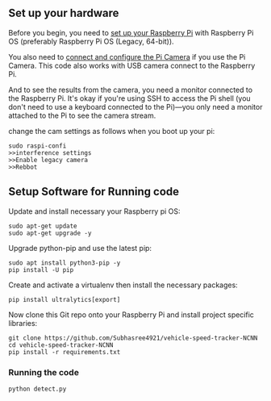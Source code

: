 

## Set up your hardware

Before you begin, you need to
[set up your Raspberry Pi](https://projects.raspberrypi.org/en/projects/raspberry-pi-setting-up)
with Raspberry Pi OS (preferably Raspberry Pi OS (Legacy, 64-bit)).

You also need to
[connect and configure the Pi Camera](https://www.raspberrypi.org/documentation/configuration/camera.md)
if you use the Pi Camera. This code also works with USB camera connect to the
Raspberry Pi.

And to see the results from the camera, you need a monitor connected to the
Raspberry Pi. It's okay if you're using SSH to access the Pi shell (you don't
need to use a keyboard connected to the Pi)—you only need a monitor attached to
the Pi to see the camera stream.

change the cam settings as follows when you boot up your pi:
```
sudo raspi-confi
>>interference settings
>>Enable legacy camera
>>Rebbot
```

## Setup Software for Running code

Update and install necessary your Raspberry pi OS:
``` 
sudo apt-get update
sudo apt-get upgrade -y
```
Upgrade python-pip and use the latest pip:
```
sudo apt install python3-pip -y
pip install -U pip
```
Create and activate a virtualenv then install the necessary packages:

```
pip install ultralytics[export]
```
Now clone this Git repo onto your Raspberry Pi and install project specific libraries:

```
git clone https://github.com/Subhasree4921/vehicle-speed-tracker-NCNN
cd vehicle-speed-tracker-NCNN
pip install -r requirements.txt
```
### Running the code 
```
python detect.py
```
